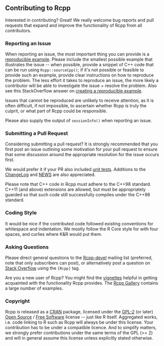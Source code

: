 
## Contributing to Rcpp

Interested in contributing? Great!  We really welcome bug reports and pull
requests that expand and improve the functionality of Rcpp from all
contributors.

### Reporting an Issue

When reporting an issue, the most important thing you can provide is a
[reproducible example](http://www.sscce.org/). Please include the smallest
possible example that illustrates the issue -- when possible, provide a snippet
of C++ code that can be run using `Rcpp::sourceCpp()`; if it's not possible or
feasible to provide such an example, provide clear instructions on how to
reproduce the problem. The less effort it takes to reproduce an issue, the more
likely a contributor will be able to investigate the issue + resolve the
problem. Also see this StackOverflow answer on
[creating a reproducible example](http://stackoverflow.com/a/5963610/143305).

Issues that cannot be reproduced are unlikely to receive attention, as it is
often difficult, if not impossible, to ascertain whether Rcpp is truly the
culprit, or what part of Rcpp could be responsible.

Please also supply the output of `sessionInfo()` when reporting an issue.

### Submitting a Pull Request

Considering submitting a pull request? It is strongly recommended that you first
post an issue outlining some motivation for your pull request to ensure that
some discussion around the appropriate resolution for the issue occurs first.

We would prefer it if your PR also included
[unit tests](https://github.com/RcppCore/Rcpp/tree/master/inst/unitTests). Additions
to the [ChangeLog](https://github.com/RcppCore/Rcpp/blob/master/ChangeLog) and
[NEWS](https://github.com/RcppCore/Rcpp/blob/master/inst/NEWS.Rd) are also
appreciated.

Please note that C++ code in Rcpp must adhere to the C++98 standard. C++11 (and
above) extensions are allowed, but must be appropriately guarded so that such
code still successfully compiles under the C++98 standard.

### Coding Style

It would be nice if the contributed code followed existing conventions for
whitespace and indentation.  We mostly follow the R Core style for with four
spaces, and curlies where K&R would put them.

### Asking Questions

Please direct general questions to the
[Rcpp-devel](http://lists.r-forge.r-project.org/cgi-bin/mailman/listinfo/rcpp-devel)
mailing list (preferred, note that only subscribers can post), or alternatively
post a question on
[Stack Overflow](http://stackoverflow.com/questions/tagged/rcpp) using the
`[Rcpp]` tag.

Are you a new user of Rcpp? You might find the
[vignettes](https://cran.r-project.org/package=Rcpp) helpful in getting
acquainted with the functionality Rcpp provides. The
[Rcpp Gallery](http://gallery.rcpp.org/) contains a large number of examples.

### Copyright

Rcpp is released as a [CRAN](https://cran.r-project.org/package=Rcpp) package,
licensed under the
[GPL-2](http://www.gnu.org/licenses/old-licenses/gpl-2.0.en.html) (or later)
[Open Source](https://opensource.org) /
[Free Software](http://www.gnu.org/philosophy/free-sw.en.html)
license -- just like R itself.  Aggregated works, i.e. code linking to R such as
Rcpp will always be under this license.  Your contribution has to be under a
compatible licence.  And to simplify matters, we strongly prefer contributions
under the same terms of the GPL (>= 2) and will in general assume this license
unless explicitly stated otherwise.
